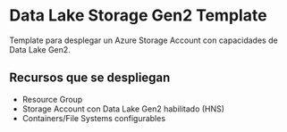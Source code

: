 # Data Lake Storage Gen2 Template

Template para desplegar un Azure Storage Account con capacidades de Data Lake Gen2.

## Recursos que se despliegan

- Resource Group
- Storage Account con Data Lake Gen2 habilitado (HNS)
- Containers/File Systems configurables